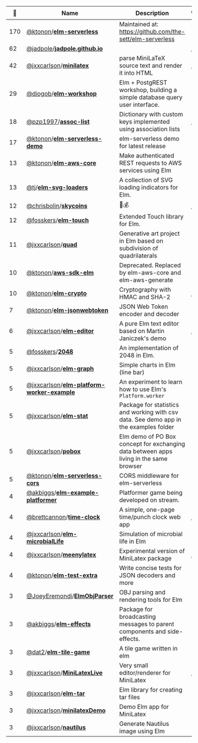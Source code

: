 |:star2: | Name | Description | 🌍|
|---|---|---|---|
|170|[@ktonon](https://github.com/ktonon)/[**elm-serverless**](https://github.com/ktonon/elm-serverless)|Maintained at: https://github.com/the-sett/elm-serverless||
|62|[@jadpole](https://github.com/jadpole)/[**jadpole.github.io**](https://github.com/jadpole/jadpole.github.io)||[:arrow_upper_right:](https://jadpole.github.io)|
|42|[@jxxcarlson](https://github.com/jxxcarlson)/[**minilatex**](https://github.com/jxxcarlson/minilatex)|parse MiniLaTeX source text and render it into HTML|[:arrow_upper_right:](https://demo.minilatex.app/)|
|29|[@diogob](https://github.com/diogob)/[**elm-workshop**](https://github.com/diogob/elm-workshop)|Elm + PostgREST workshop, building a simple database query user interface.||
|18|[@pzp1997](https://github.com/pzp1997)/[**assoc-list**](https://github.com/pzp1997/assoc-list)|Dictionary with custom keys implemented using association lists|[:arrow_upper_right:](https://package.elm-lang.org/packages/pzp1997/assoc-list/latest/)|
|17|[@ktonon](https://github.com/ktonon)/[**elm-serverless-demo**](https://github.com/ktonon/elm-serverless-demo)|elm-serverless demo for latest release||
|13|[@ktonon](https://github.com/ktonon)/[**elm-aws-core**](https://github.com/ktonon/elm-aws-core)|Make authenticated REST requests to AWS services using Elm||
|13|[@tj](https://github.com/tj)/[**elm-svg-loaders**](https://github.com/tj/elm-svg-loaders)|A collection of SVG loading indicators for Elm.||
|12|[@chrisbolin](https://github.com/chrisbolin)/[**skycoins**](https://github.com/chrisbolin/skycoins)|🚁💰|[:arrow_upper_right:](http://bolin.co/skycoins)|
|12|[@fosskers](https://github.com/fosskers)/[**elm-touch**](https://github.com/fosskers/elm-touch)|Extended Touch library for Elm. ||
|11|[@jxxcarlson](https://github.com/jxxcarlson)/[**quad**](https://github.com/jxxcarlson/quad)|Generative art project in Elm based on subdivision of quadrilaterals||
|10|[@ktonon](https://github.com/ktonon)/[**aws-sdk-elm**](https://github.com/ktonon/aws-sdk-elm)|Deprecated. Replaced by elm-aws-core and elm-aws-generate||
|10|[@ktonon](https://github.com/ktonon)/[**elm-crypto**](https://github.com/ktonon/elm-crypto)|Cryptography with HMAC and SHA-2|[:arrow_upper_right:](http://package.elm-lang.org/packages/ktonon/elm-crypto/latest)|
|7|[@ktonon](https://github.com/ktonon)/[**elm-jsonwebtoken**](https://github.com/ktonon/elm-jsonwebtoken)|JSON Web Token encoder and decoder||
|6|[@jxxcarlson](https://github.com/jxxcarlson)/[**elm-editor**](https://github.com/jxxcarlson/elm-editor)|A pure Elm text editor based on Martin Janiczek's demo|[:arrow_upper_right:](https://jxxcarlson.github.io/app/text-editor/index.html)|
|5|[@fosskers](https://github.com/fosskers)/[**2048**](https://github.com/fosskers/2048)|An implementation of 2048 in Elm.||
|5|[@jxxcarlson](https://github.com/jxxcarlson)/[**elm-graph**](https://github.com/jxxcarlson/elm-graph)|Simple charts in Elm (line bar)||
|5|[@jxxcarlson](https://github.com/jxxcarlson)/[**elm-platform-worker-example**](https://github.com/jxxcarlson/elm-platform-worker-example)|An experiment to learn how to use Elm's  `Platform.worker`||
|5|[@jxxcarlson](https://github.com/jxxcarlson)/[**elm-stat**](https://github.com/jxxcarlson/elm-stat)|Package for statistics and working with csv data.  See demo app in the examples folder||
|5|[@jxxcarlson](https://github.com/jxxcarlson)/[**pobox**](https://github.com/jxxcarlson/pobox)|Elm demo of PO Box concept for exchanging data between apps living in the same browser||
|5|[@ktonon](https://github.com/ktonon)/[**elm-serverless-cors**](https://github.com/ktonon/elm-serverless-cors)|CORS middleware for elm-serverless||
|4|[@akbiggs](https://github.com/akbiggs)/[**elm-example-platformer**](https://github.com/akbiggs/elm-example-platformer)|Platformer game being developed on stream.||
|4|[@brettcannon](https://github.com/brettcannon)/[**time-clock**](https://github.com/brettcannon/time-clock)|A simple, one-page time/punch clock web app|[:arrow_upper_right:](http://time-clock.surge.sh/)|
|4|[@jxxcarlson](https://github.com/jxxcarlson)/[**elm-microbialLife**](https://github.com/jxxcarlson/elm-microbialLife)|Simulation of microbial life in Elm||
|4|[@jxxcarlson](https://github.com/jxxcarlson)/[**meenylatex**](https://github.com/jxxcarlson/meenylatex)|Experimental version of MiniLatex package|[:arrow_upper_right:](https://demo.minilatex.app/)|
|4|[@ktonon](https://github.com/ktonon)/[**elm-test-extra**](https://github.com/ktonon/elm-test-extra)|Write concise tests for JSON decoders and more||
|3|[@JoeyEremondi](https://github.com/JoeyEremondi)/[**ElmObjParser**](https://github.com/JoeyEremondi/ElmObjParser)|OBJ parsing and rendering tools for Elm||
|3|[@akbiggs](https://github.com/akbiggs)/[**elm-effects**](https://github.com/akbiggs/elm-effects)|Package for broadcasting messages to parent components and side-effects.||
|3|[@dat2](https://github.com/dat2)/[**elm-tile-game**](https://github.com/dat2/elm-tile-game)|A tile game written in elm||
|3|[@jxxcarlson](https://github.com/jxxcarlson)/[**MiniLatexLive**](https://github.com/jxxcarlson/MiniLatexLive)|Very small editor/renderer for MiniLatex|[:arrow_upper_right:](https://demo.minilatex.app/)|
|3|[@jxxcarlson](https://github.com/jxxcarlson)/[**elm-tar**](https://github.com/jxxcarlson/elm-tar)|Elm library for creating tar files||
|3|[@jxxcarlson](https://github.com/jxxcarlson)/[**minilatexDemo**](https://github.com/jxxcarlson/minilatexDemo)|Demo Elm app for MiniLatex||
|3|[@jxxcarlson](https://github.com/jxxcarlson)/[**nautilus**](https://github.com/jxxcarlson/nautilus)|Generate Nautilus image using Elm||

